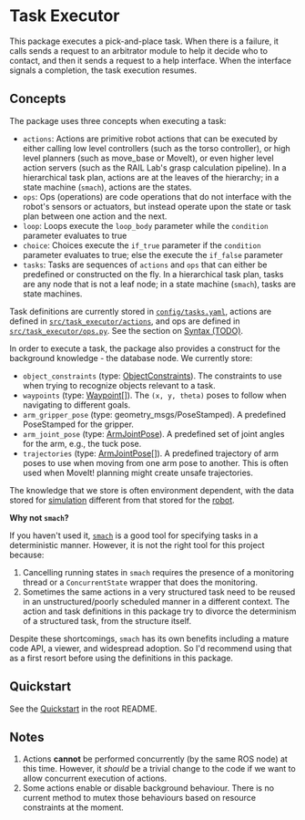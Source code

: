 # Task Executor

This package executes a pick-and-place task. When there is a failure, it calls sends a request to an arbitrator module to help it decide who to contact, and then it sends a request to a help interface. When the interface signals a completion, the task execution resumes.


## Concepts

The package uses three concepts when executing a task:

- `actions`: Actions are primitive robot actions that can be executed by either calling low level controllers (such as the torso controller), or high level planners (such as move_base or MoveIt), or even higher level action servers (such as the RAIL Lab's grasp calculation pipeline). In a hierarchical task plan, actions are at the leaves of the hierarchy; in a state machine (`smach`), actions are the states.
- `ops`: Ops (operations) are code operations that do not interface with the robot's sensors or actuators, but instead operate upon the state or task plan between one action and the next.
- `loop`: Loops execute the `loop_body` parameter while the `condition` parameter evaluates to true
- `choice`: Choices execute the `if_true` parameter if the `condition` parameter evaluates to true; else the execute the `if_false` parameter
- `tasks`: Tasks are sequences of `actions` and `ops` that can either be predefined or constructed on the fly. In a hierarchical task plan, tasks are any node that is not a leaf node; in a state machine (`smach`), tasks are state machines.

Task definitions are currently stored in [`config/tasks.yaml`](config/tasks.yaml), actions are defined in [`src/task_executor/actions`](src/task_executor/actions), and ops are defined in [`src/task_executor/ops.py`](src/task_executor/ops.py). See the section on [Syntax (TODO)](#syntax).

In order to execute a task, the package also provides a construct for the background knowledge - the database node. We currently store:

- `object_constraints` (type: [ObjectConstraints](msg/ObjectConstraints.msg)). The constraints to use when trying to recognize objects relevant to a task.
- `waypoints` (type: [Waypoint](msg/Waypoint.msg)[]). The `(x, y, theta)` poses to follow when navigating to different goals.
- `arm_gripper_pose` (type: geometry_msgs/PoseStamped). A predefined PoseStamped for the gripper.
- `arm_joint_pose` (type: [ArmJointPose](msg/ArmJointPose.msg)). A predefined set of joint angles for the arm, e.g., the tuck pose.
- `trajectories` (type: [ArmJointPose](msg/ArmJointPose.msg)[]). A predefined trajectory of arm poses to use when moving from one arm pose to another. This is often used when MoveIt! planning might create unsafe trajectories.

The knowledge that we store is often environment dependent, with the data stored for [simulation](config/simulation.yaml) different from that stored for the [robot](config/robot.yaml).

**Why not `smach`?**

If you haven't used it, [`smach`](http://wiki.ros.org/smach) is a good tool for specifying tasks in a deterministic manner. However, it is not the right tool for this project because:

1. Cancelling running states in `smach` requires the presence of a monitoring thread or a `ConcurrentState` wrapper that does the monitoring.
1. Sometimes the same actions in a very structured task need to be reused in an unstructured/poorly scheduled manner in a different context. The action and task definitions in this package try to divorce the determinism of a structured task, from the structure itself.

Despite these shortcomings, `smach` has its own benefits including a mature code API, a viewer, and widespread adoption. So I'd recommend using that as a first resort before using the definitions in this package.


## Quickstart

See the [Quickstart](../#quickstart) in the root README.


## Notes

1. Actions **cannot** be performed concurrently (by the same ROS node) at this time. However, it *should* be a trivial change to the code if we want to allow concurrent execution of actions.
1. Some actions enable or disable background behaviour. There is no current method to mutex those behaviours based on resource constraints at the moment.
